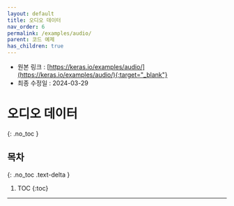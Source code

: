 ```yaml
---
layout: default
title: 오디오 데이터
nav_order: 6
permalink: /examples/audio/
parent: 코드 예제
has_children: true
---
```


* 원본 링크 : [https://keras.io/examples/audio/](https://keras.io/examples/audio/){:target="_blank"}
* 최종 수정일 : 2024-03-29

# 오디오 데이터
{: .no_toc }

## 목차
{: .no_toc .text-delta }

1. TOC
{:toc}

---
